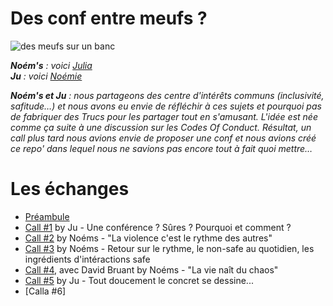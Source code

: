 # Des conf entre meufs ?

![des meufs sur un banc](https://github.com/Julia-barbelane/des-conf-entre-meufs/blob/master/medias/readme.jpeg)

***Noém's** : voici [Julia](https://github.com/Julia-barbelane)  
**Ju** : voici [Noémie](https://github.com/noeems)*

***Noém's et Ju** : nous partageons des centre d'intérêts communs (inclusivité, safitude…) et nous avons eu envie de réfléchir à ces sujets et pourquoi pas de fabriquer des Trucs pour les partager tout en s'amusant. L'idée est née comme ça suite à une discussion sur les Codes Of Conduct. Résultat, un call plus tard nous avions envie de proposer une conf et nous avions créé ce repo' dans lequel nous ne savions pas encore tout à fait quoi mettre…*

# Les échanges
- [Préambule](https://github.com/Julia-barbelane/des-conf-entre-meufs/blob/master/pr%C3%A9ambule.md)
- [Call #1](https://github.com/Julia-barbelane/des-conf-entre-meufs/blob/master/call%231.md) by Ju - Une conférence ? Sûres ? Pourquoi et comment ?  
- [Call #2](https://github.com/Julia-barbelane/des-conf-entre-meufs/blob/master/call%232.md) by Noéms - "La violence c'est le rythme des autres"
- [Call #3](https://github.com/Julia-barbelane/des-conf-entre-meufs/blob/master/call%233.md) by Noéms - Retour sur le rythme, le non-safe au quotidien, les ingrédients d'intéractions safe
- [Call #4](https://github.com/Julia-barbelane/des-conf-entre-meufs/blob/master/call%234.md),  avec David Bruant by Noéms - "La vie naît du chaos"
- [Call #5](https://github.com/Julia-barbelane/des-conf-entre-meufs/blob/master/call%235.md) by Ju - Tout doucement le concret se dessine...
- [Calla #6]





